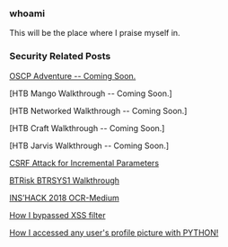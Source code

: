 ### whoami

This will be the place where I praise myself in.


### Security Related Posts

[OSCP Adventure -- Coming Soon.](./posts/post6.html)

[HTB Mango Walkthrough -- Coming Soon.]

[HTB Networked Walkthrough -- Coming Soon.]

[HTB Craft Walkthrough -- Coming Soon.]

[HTB Jarvis Walkthrough -- Coming Soon.]

[CSRF Attack for Incremental Parameters](./posts/post5.html)

[BTRisk BTRSYS1 Walkthrough](./posts/post4.html)

[INS’HACK 2018 OCR-Medium](./posts/post3.html)

[How I bypassed XSS filter](./posts/post2.html)

[How I accessed any user's profile picture with PYTHON!](./posts/post1.html)




